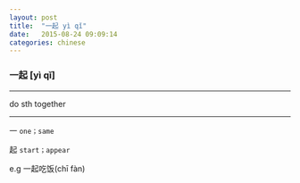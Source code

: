 ```yaml
---
layout: post
title:  "一起 yì qǐ"
date:   2015-08-24 09:09:14
categories: chinese
---
```

### 一起 [yì qǐ]
-----------

  do sth together

-----------

   一 `one；same`

   起 `start；appear`


e.g
     一起吃饭(chī fàn)








